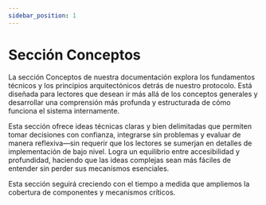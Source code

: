 ```yaml
---
sidebar_position: 1   
---
```


# Sección Conceptos

La sección Conceptos de nuestra documentación explora los fundamentos técnicos y los principios arquitectónicos detrás de nuestro protocolo. Está diseñada para lectores que desean ir más allá de los conceptos generales y desarrollar una comprensión más profunda y estructurada de cómo funciona el sistema internamente.

Esta sección ofrece ideas técnicas claras y bien delimitadas que permiten tomar decisiones con confianza, integrarse sin problemas y evaluar de manera reflexiva—sin requerir que los lectores se sumerjan en detalles de implementación de bajo nivel. Logra un equilibrio entre accesibilidad y profundidad, haciendo que las ideas complejas sean más fáciles de entender sin perder sus mecanismos esenciales.

Esta sección seguirá creciendo con el tiempo a medida que ampliemos la cobertura de componentes y mecanismos críticos. 